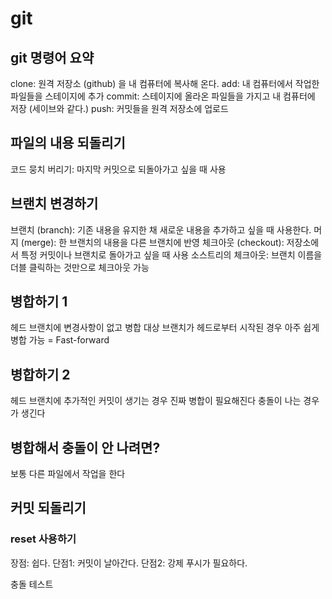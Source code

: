 # git

## git 명령어 요약

clone: 원격 저장소 (github) 을 내 컴퓨터에 복사해 온다.
add: 내 컴퓨터에서 작업한 파일들을 스테이지에 추가
commit: 스테이지에 올라온 파일들을 가지고 내 컴퓨터에 저장 (세이브와 같다.)
push: 커밋들을 원격 저장소에 업로드

## 파일의 내용 되돌리기

코드 뭉치 버리기: 마지막 커밋으로 되돌아가고 싶을 때 사용

## 브랜치 변경하기

브랜치 (branch): 기존 내용을 유지한 채 새로운 내용을 추가하고 싶을 때 사용한다.
머지 (merge): 한 브랜치의 내용을 다른 브랜치에 반영
체크아웃 (checkout): 저장소에서 특정 커밋이나 브랜치로 돌아가고 싶을 때 사용
소스트리의 체크아웃: 브랜치 이름을 더블 클릭하는 것만으로 체크아웃 가능

## 병합하기 1

헤드 브랜치에 변경사항이 없고 병합 대상 브랜치가 헤드로부터 시작된 경우 아주 쉽게 병합 가능 = Fast-forward

## 병합하기 2

헤드 브랜치에 추가적인 커밋이 생기는 경우 진짜 병합이 필요해진다
충돌이 나는 경우가 생긴다

## 병합해서 충돌이 안 나려면?

보통 다른 파일에서 작업을 한다

## 커밋 되돌리기

### reset 사용하기

장점: 쉽다.
단점1: 커밋이 날아간다.
단점2: 강제 푸시가 필요하다.


충돌 테스트